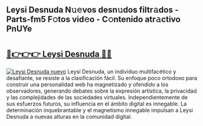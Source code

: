 ## Leysi Desnuda N𝚞𝚎vos desn𝚞dos filtr𝚊dos - Parts-fm5 F𝚘tos vid𝚎o - C𝚘ntenido atr𝚊ctivo PnUYe

# <h2><a href="http://mb32wxn.tromn.icu/?c=Leysi+Desnuda">🔗👉👉👉 Leysi Desnuda 🔗🔗</a></h2>

[![Leysi Desnuda nuevo](https://i.imgur.com/pEAQMta.gif)](http://mb32wxn.tromn.icu/?c=Leysi+Desnuda)
Leysi Desnuda, un individuo multifacético y desafiante, se resiste a la clasificación fácil. Su enfoque poco ortodoxo para construir una personalidad web ha magnetizado y ofendido a los observadores, generando debates sobre la expresión artística, la privacidad y las complejidades de las sociedades virtuales. Independientemente de sus esfuerzos futuros, su influencia en el ámbito digital es innegable. La determinación inquebrantable y el magnetismo innegable impulsan a Leysi Desnuda a nuevas alturas en la comunidad digital.
